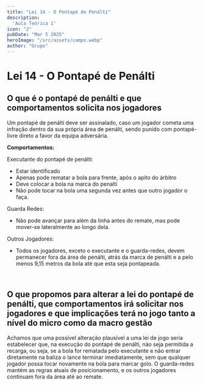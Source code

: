 ```yaml
---
title: "Lei 14 - O Pontapé de Penálti"
description:
  'Aula Teórica 1'
icon: "2"
pubDate: "Mar 5 2025"
heroImage: "/src/assets/campo.webp"
author: "Grupo"
---
```


# Lei 14 - O Pontapé de Penálti   

## O que é o pontapé de penálti e que comportamentos solicita nos jogadores 

Um pontapé de penálti deve ser assinalado, caso um jogador cometa uma infração dentro da sua própria área de penálti, sendo punido com pontapé-livre direto a favor da equipa adversária. 

**Comportamentos:**  

Executante do pontapé de penálti:
- Estar identificado 
- Apenas pode rematar a bola para frente, após o apito do árbitro 
- Deve colocar a bola na marca do penalti 
- Não pode tocar na bola uma segunda vez antes que outro jogador o faça. 

Guarda Redes: 

- Não pode avançar para além da linha antes do remate, mas pode mover-se lateralmente ao longo dela. 

Outros Jogadores: 
- Todos os jogadores, exceto o executante e o guarda-redes, devem permanecer fora da área de penálti, atrás da marca de penálti e a pelo menos 9,15 metros da bola até que esta seja pontapeada. 

<br> 

## O que propomos para alterar a lei do pontapé de penálti, que comportamentos irá solicitar nos jogadores e que implicações terá no jogo tanto a nível do micro como da macro gestão 

Achamos que uma possível alteração plausível a uma lei de jogo seria estabelecer que, na execução do pontapé de penálti, não seja permitida a recarga, ou seja, se a bola for rematada pelo executante e não entrar diretamente na baliza o lance terminar imediatamente, sem que qualquer jogador possa tocar novamente na bola para marcar golo. O guarda-redes mantém as regras atuais de posicionamento, e os outros jogadores continuam fora da área até ao remate. 